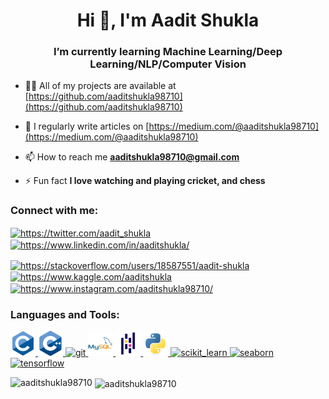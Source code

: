                                                                             




<h1 align="center">Hi 👋, I'm Aadit Shukla</h1>

<h3 align="center">I’m currently learning Machine Learning/Deep Learning/NLP/Computer Vision</h3>





- 👨‍💻 All of my projects are available at [https://github.com/aaditshukla98710](https://github.com/aaditshukla98710)

- 📝 I regularly write articles on [https://medium.com/@aaditshukla98710](https://medium.com/@aaditshukla98710)

- 📫 How to reach me **aaditshukla98710@gmail.com**

- ⚡ Fun fact **I love watching and playing cricket, and chess**

<h3 align="left">Connect with me:</h3>
<p align="left">
<a href="https://twitter.com/https://twitter.com/aadit_shukla" target="blank"><img align="center" src="https://raw.githubusercontent.com/rahuldkjain/github-profile-readme-generator/master/src/images/icons/Social/twitter.svg" alt="https://twitter.com/aadit_shukla" height="30" width="40" /></
  
<a href="https://linkedin.com/in/https://www.linkedin.com/in/aaditshukla/" target="blank"><img align="center" src="https://raw.githubusercontent.com/rahuldkjain/github-profile-readme-generator/master/src/images/icons/Social/linked-in-alt.svg" alt="https://www.linkedin.com/in/aaditshukla/" height="30" width="40" /></a>

<a href="https://stackoverflow.com/users/https://stackoverflow.com/users/18587551/aadit-shukla" target="blank"><img align="center" src="https://raw.githubusercontent.com/rahuldkjain/github-profile-readme-generator/master/src/images/icons/Social/stack-overflow.svg" alt="https://stackoverflow.com/users/18587551/aadit-shukla" height="30" width="40" /></a>
<a href="https://kaggle.com/https://www.kaggle.com/aaditshukla" target="blank"><img align="center" src="https://raw.githubusercontent.com/rahuldkjain/github-profile-readme-generator/master/src/images/icons/Social/kaggle.svg" alt="https://www.kaggle.com/aaditshukla" height="30" width="40" /></a>
<a href="https://instagram.com/https://www.instagram.com/aaditshukla98710/" target="blank"><img align="center" src="https://raw.githubusercontent.com/rahuldkjain/github-profile-readme-generator/master/src/images/icons/Social/instagram.svg" alt="https://www.instagram.com/aaditshukla98710/" height="30" width="40" /></a>
</p>

<h3 align="left">Languages and Tools:</h3>
<p align="left"> <a href="https://www.cprogramming.com/" target="_blank" rel="noreferrer"> <img src="https://raw.githubusercontent.com/devicons/devicon/master/icons/c/c-original.svg" alt="c" width="40" height="40"/> </a> <a href="https://www.w3schools.com/cpp/" target="_blank" rel="noreferrer"> <img src="https://raw.githubusercontent.com/devicons/devicon/master/icons/cplusplus/cplusplus-original.svg" alt="cplusplus" width="40" height="40"/> </a> <a href="https://git-scm.com/" target="_blank" rel="noreferrer"> <img src="https://www.vectorlogo.zone/logos/git-scm/git-scm-icon.svg" alt="git" width="40" height="40"/> </a> <a href="https://www.mysql.com/" target="_blank" rel="noreferrer"> <img src="https://raw.githubusercontent.com/devicons/devicon/master/icons/mysql/mysql-original-wordmark.svg" alt="mysql" width="40" height="40"/> </a> <a href="https://pandas.pydata.org/" target="_blank" rel="noreferrer"> <img src="https://raw.githubusercontent.com/devicons/devicon/2ae2a900d2f041da66e950e4d48052658d850630/icons/pandas/pandas-original.svg" alt="pandas" width="40" height="40"/> </a> <a href="https://www.python.org" target="_blank" rel="noreferrer"> <img src="https://raw.githubusercontent.com/devicons/devicon/master/icons/python/python-original.svg" alt="python" width="40" height="40"/> </a> <a href="https://scikit-learn.org/" target="_blank" rel="noreferrer"> <img src="https://upload.wikimedia.org/wikipedia/commons/0/05/Scikit_learn_logo_small.svg" alt="scikit_learn" width="40" height="40"/> </a> <a href="https://seaborn.pydata.org/" target="_blank" rel="noreferrer"> <img src="https://seaborn.pydata.org/_images/logo-mark-lightbg.svg" alt="seaborn" width="40" height="40"/> </a> <a href="https://www.tensorflow.org" target="_blank" rel="noreferrer"> <img src="https://www.vectorlogo.zone/logos/tensorflow/tensorflow-icon.svg" alt="tensorflow" width="40" height="40"/> </a> </p>

<p><img align="left" src="https://github-readme-stats.vercel.app/api/top-langs?username=aaditshukla98710&show_icons=true&locale=en&layout=compact" alt="aaditshukla98710" /></p>

<p>&nbsp;<img align="center" src="https://github-readme-stats.vercel.app/api?username=aaditshukla98710&show_icons=true&locale=en" alt="aaditshukla98710" /></p>

